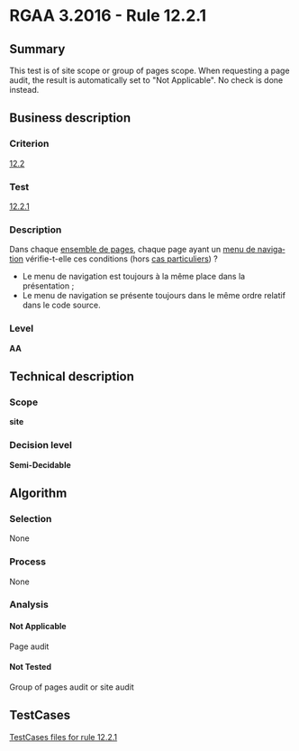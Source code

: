 # RGAA 3.2016 - Rule 12.2.1

## Summary
This test is of site scope or group of pages scope. When requesting a page audit, the result is automatically set to "Not Applicable". No check is done instead.

## Business description

### Criterion
[12.2](http://references.modernisation.gouv.fr/rgaa-accessibilite/2016/criteres.html#crit-12-2)

### Test
[12.2.1](http://references.modernisation.gouv.fr/rgaa-accessibilite/2016/criteres.html#test-12-2-1)

### Description
<div lang="fr">Dans chaque <a href="http://references.modernisation.gouv.fr/rgaa-accessibilite/glossaire.html#ensemble-de-pages">ensemble de pages</a>, chaque page ayant un <a href="http://references.modernisation.gouv.fr/rgaa-accessibilite/glossaire.html#menu-de-navigation">menu de navigation</a> v&#xE9;rifie-t-elle ces conditions (hors <a href="http://references.modernisation.gouv.fr/rgaa-accessibilite/cas-particuliers.html#cp-12-2,12-3" title="Cas particuliers pour le crit&#xE8;re 12.2">cas particuliers</a>)&nbsp;? <ul><li>Le menu de navigation est toujours &#xE0; la m&#xEA;me place dans la pr&#xE9;sentation&nbsp;;</li> <li>Le menu de navigation se pr&#xE9;sente toujours dans le m&#xEA;me ordre relatif dans le code source.</li> </ul></div>

### Level
**AA**

## Technical description

### Scope
**site**

### Decision level
**Semi-Decidable**

## Algorithm

### Selection

None

### Process

None

### Analysis

#### Not Applicable

Page audit 

#### Not Tested

Group of pages audit or site audit




##  TestCases

[TestCases files for rule 12.2.1](https://github.com/Asqatasun/Asqatasun/tree/develop/rules/rules-rgaa3.2016/src/test/resources/testcases/rgaa32016/Rgaa32016Rule120201/)


